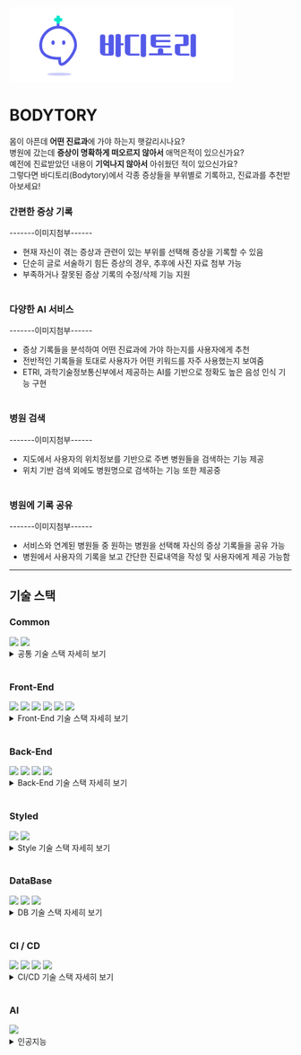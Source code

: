 <img src="./next/public/bodytory_banner.png" width="400px">

# BODYTORY

몸이 아픈데 <strong>어떤 진료과</strong>에 가야 하는지 햇갈리시나요?  
병원에 갔는데 <strong>증상이 명확하게 떠오르지 않아서</strong> 애먹은적이 있으신가요?  
예전에 진료받았던 내용이 <strong>기억나지 않아서</strong> 아쉬웠던 적이 있으신가요?  
그렇다면 바디토리(Bodytory)에서 각종 증상들을 부위별로 기록하고, 진료과를 추천받아보세요!

### **간편한 증상 기록**

<div>-------이미지첨부------</div>

- 현재 자신이 겪는 증상과 관련이 있는 부위를 선택해 증상을 기록할 수 있음
- 단순히 글로 서술하기 힘든 증상의 경우, 추후에 사진 자료 첨부 가능
- 부족하거나 잘못된 증상 기록의 수정/삭제 기능 지원
  <br/>
  <br/>

### **다양한 AI 서비스**

<div>-------이미지첨부------</div>

- 증상 기록들을 분석하여 어떤 진료과에 가야 하는지를 사용자에게 추천
- 전반적인 기록들을 토대로 사용자가 어떤 키워드를 자주 사용했는지 보여줌
- ETRI, 과학기술정보통신부에서 제공하는 AI를 기반으로 정확도 높은 음성 인식 기능 구현
  <br/>
  <br/>

### **병원 검색**

<div>-------이미지첨부------</div>

- 지도에서 사용자의 위치정보를 기반으로 주변 병원들을 검색하는 기능 제공
- 위치 기반 검색 외에도 병원명으로 검색하는 기능 또한 제공중
  <br/>
  <br/>

### **병원에 기록 공유**

<div>-------이미지첨부------</div>

- 서비스와 연계된 병원들 중 원하는 병원을 선택해 자신의 증상 기록들을 공유 가능
- 병원에서 사용자의 기록을 보고 간단한 진료내역을 작성 및 사용자에게 제공 가능함

---

## 기술 스택

 <!-- 프론트엔드 -->

### **Common**

  <img src="https://img.shields.io/badge/Next.js-000000?style=flat-square&logo=Next.js&logoColor=white"/>
  <img src="https://img.shields.io/badge/Typescript-3178C6?style=flat-square&logo=Typescript&logoColor=white"/>
  <details>
  <summary>
  공통 기술 스택 자세히 보기
  </summary>
  <br/>

<img src="https://img.shields.io/badge/Next.js-000000?style=for-the-badge&logo=Next.js&logoColor=white"/>

<details>

<summary>SSR + CSR</summary>

- Pre-Render가 빠르고 SEO가 최적화 되는 SSR의 장점과 상호작용이 효율적이고 잦은 데이터 변경환경에 유리한 CSR의 장점, 두 가지 장점 모두 살릴 수 있어 NextJS는 저희팀에게 좋은 선택지였습니다.

</details>

<details>
     <summary>풀스택</summary>

- 팀원 모두 프론트엔드에 주력인 멤버였습니다.  
  시간이 비교적 짧은 현재 프로젝트에서 Next는 저희팀에게 프론트엔드,백엔드를 빠르고,효율적으로 구축할 수 있는 매력적인 프레임 워크였기에 채택하게 되었습니다.

</details>

<details>
  <summary>NextJS의 개발환경</summary>

- API router,Page router,middleware,Image,document 등 NextJS에서 제공하는 기능들은 개발자에게 편리한 개발환경을 제공하기에 NextJS를 채택하였습니다.

</details>
<br/>
<img src="https://img.shields.io/badge/Typescript-3178C6?style=for-the-badge&logo=Typescript&logoColor=white"/>

<details>
  <summary> Javascript의 한계</summary>
  
  - Javascript는 타입에 제약이 없어 의도치 않은 문제점을 발생시킬 수 있습니다.  
    이러한 문제점은 디버깅을 쉽게 하지 못하게 되고 결국 개발생산성을 저하시키는 요인이 됩니다.
</details>

<details>
  <summary>최고의 개발 환경</summary>

- Typescript는 Javascript의 정적버전 언어입니다.동적타입 언어인 Javascript가 가진 단점을 명확한 타입 지정으로 보완이 가능하며,  
 이는 자동완성,타입유추 등 개발자에게 보다 나은 개발환경을 제공해줍니다.
   </details>
    </details>
<br/>

### **Front-End**

  <img src="https://img.shields.io/badge/Recoil-black?style=flat-square&logo=Recoil&logoColor=white"/>
  <img src="https://img.shields.io/badge/React Query-FF4154?style=flat-square&logo=ReactQuery&logoColor=white"/>
  <img src="https://img.shields.io/badge/React Hook Form-EC5990?style=flat-square&logo=ReactHookForm&logoColor=white"/>
 <img src="https://img.shields.io/badge/Axios-5A29E4?style=flat-square&logo=Axios&logoColor=white"/>
  <img src="https://img.shields.io/badge/Styled Components-DB7093?style=flat-square&logo=styled-components&logoColor=white"/>
   <img src="https://img.shields.io/badge/Framer-0055FF?style=flat-square&logo=Framer&logoColor=white"/>

   <details>
     <summary>
     Front-End 기술 스택 자세히 보기
     </summary>
     <br/>
     <img src="https://img.shields.io/badge/React Query-FF4154?style=for-the-badge&logo=ReactQuery&logoColor=white"/>

   <details>
     <summary>보다 편한 비동기 처리</summary>

- Api 호출을 하는 일련의 과정을 Tanstack-Query에서 제공하는 hook을 통해 편리하게 사용할 수 있습니다.
  </details>
  <details>
  <summary>
  캐싱
  </summary>

  - 한번 처리된 데이터는 queryKey값을 통해 캐싱화 되며 불필요한 api호출을 줄일 수 있습니다.  
    이는 페이지 이동이 잦은 사용자에게 실시간 환경을 제공함으로서 보다 나은 사용자경험을 제공합니다.

</details>

<details>
<summary>강력한 비동기 상태관리</summary>

- Tanstack-Query에서 제공하는 hook 옵션들은 강력한 비동기 상태관리를 가능하게 합니다.  
Suspense에서 관리하는 3가지 상태(pendding,ready,errored)를 react-query에서 직접적으로 접근하여  
isLoading,isFetching,isError,onSuccess,onSettled 등의 옵션으로 간편하게 관리 할 수 있게 해주며,  
이러한 옵션들은 api 호출 시 발생되는 복잡한 다중 이벤트 처리에도 강력한 힘을 발휘합니다.  
또한 전역으로 설정하여 일괄적으로 조건부 처리 또한 가능합니다.
</details>
<br/>
<img src="https://img.shields.io/badge/React Hook Form-EC5990?style=for-the-badge&logo=ReactHookForm&logoColor=white"/>
<details><summary>
간편하고 강력한 Form 관리
</summary>

- React-Hook-Form에서 제공하는 hook은 간편하게 form을 관리할 수 있게 해줍니다.  
 valitate,error,value 등을 useForm hook에서 제공하는 옵션들로 모두 관리 할 수 있는 강력함을 가졌습니다.
</details>
<br/>
<img src="https://img.shields.io/badge/Recoil-black?style=for-the-badge&logo=Recoil&logoColor=white"/>

<details>
<summary>간편한 전역 상태 관리</summary>

- Context Api나 Redux에 비해 보일러플레이트가 훨씬 간소화 되어있고  
  React에서 제공하는 hooks의 형태를 띄고 있어 상태 수정 및 접근이 용이합니다.

</details>
<br/>
<img src="https://img.shields.io/badge/Axios-5A29E4?style=for-the-badge&logo=Axios&logoColor=white"/>

<details>
<summary>
일괄적인 예외 처리
</summary>

- Intercepter를 통해 response,request에 접근하여 일괄적인 예외처리가 가능합니다.
  </details>

<details>
  <summary>
  Parsing
  </summary>

- axios는 자체적으로 response,requset 데이터를 parsing해주어서 fetch보다 간편하게 사용이 가능합니다.

</details>

</details>
<br/>

### **Back-End**

   <img src="https://img.shields.io/badge/Flask-555555?style=flat-square&logo=Flask&logoColor=white"/>
    <img src="https://img.shields.io/badge/Python-3776AB?style=flat-square&logo=Python&logoColor=white"/>
   <img src="https://img.shields.io/badge/Iron Session-DB7093?style=flat-square&logoColor=white"/>
   <img src="https://img.shields.io/badge/NodeMailer-black?style=flat-square&logo=Recoil&logoColor=white"/>
   <details>
   <summary>
   Back-End 기술 스택 자세히 보기
   </summary>
   <br/>
<img src="https://img.shields.io/badge/NodeMailer-black?style=for-the-badge&logo=Recoil&logoColor=white"/>

<details>
    <summary>
메일 전송 솔루션
    </summary>

- Node.js 환경에서 대표적인 메일전송 솔루션이며,
간단한 사용법으로 메일 전송이 가능합니다.  
저희 프로젝트에서는 인증메일을 보내는 용도로 사용했습니다.

  </details>
<br/>
<img src="https://img.shields.io/badge/Iron Session-teal?style=for-the-badge&logo=Recoil&logoColor=white"/>

<details>
    <summary>
로우레벨 코드로 구현 가능
    </summary>

- 다른 회원인증 방식에 비해 비교적 간단한 코드로 회원인증 구현이 가능합니다.

 </details>

<details>
    <summary>
Serverless환경에서의 회원인증
    </summary>

- JWT와 다르게 iron-session은 payload를 암호화해서 전달해주기 때문에 유저의 민감한 정보를 식별자로 사용하는 것도 가능합니다.  
 이는 유저의 정보를 서버에 저장하지 않더라도 회원인증 가능하게 해주고, serverless환경인 바디토리 프로젝트에 아주 좋은 회원인증 방식이라 판단했습니다.
</details>
<br/>
<img src="https://img.shields.io/badge/Flask-555555?style=for-the-badge&logo=Flask&logoColor=white"/>

<details>
    <summary>
가벼운 선택
    </summary>

- 파이썬 환경에서 모델을 불러와 결과을 예측하는 것이 수월하기 때문에 파이썬 기반인 백엔드 서버를 구축해야 했습니다.
  비교적 간단한 api를 구현하면 됐기 때문에 Django보다 가볍고 간단하게 구현할 수 있는 Flask를 선택했습니다.

</details>

- 자체적으로 학습시킨 모델들을 불러와 요청에 따른 예측값을 반환하는 용도로 사용중입니다.
<br/>

   </details>
  <br/>

### **Styled**

  <img src="https://img.shields.io/badge/Styled Components-DB7093?style=flat-square&logo=styled-components&logoColor=white"/>
  <img src="https://img.shields.io/badge/Framer-0055FF?style=flat-square&logo=Framer&logoColor=white"/>
<details>
   <summary>
   Style 기술 스택 자세히 보기
   </summary>
   <br/>
   <img src="https://img.shields.io/badge/Styled Components-DB7093?style=for-the-badge&logo=styled-components&logoColor=white"/>

<details>
  <summary>
효율적인 재사용
  </summary>

- 한번 선언으로 여러 곳에서 재사용이 가능하며, 필요의 경우 상속을 통해 부가적으로 수정하는 것 또한 가능합니다.
  </details>

   <details>
      <summary>
      조건부 스타일
      </summary>

  - props를 통해 javascript를 이용한 조건부 스타일링은 styled-components의 강력한 기능 중 하나입니다.
    </details>

    <details>
    <summary>
     전역 스타일 관리, Theme
    </summary>

- Theme을 통해 일괄적인 스타일 수정이 가능합니다.

  </details>

<br/>
<img src="https://img.shields.io/badge/Framer-0055FF?style=for-the-badge&logo=Framer&logoColor=white"/>

<details>
    <summary>
강력하고 간편한 애니메이션
    </summary>

- Framer-motion을 이용하면 기존 css와 Javascript로 구현하기 어려운 애니메이션을 아주 간단하게 구현이 가능합니다.  
 언마운트되는 컴포넌트도 AnimatePresence를 통해 손쉽게 복잡한 애니메이션을 구현 할 수 있으며, layoutKey를 통해 컴포넌트간에 이어지는 애니메이션도 쉽게 구현이 가능합니다.

  </details>
<br/>
<img src="https://img.shields.io/badge/Swiper-0055FF?style=for-the-badge&logo=Swiper&logoColor=white"/>

<details>
    <summary>
손쉬운 슬라이더 구현
    </summary>

- 간편하게 완성도 높은 슬라이더를 구현 할 수 있습니다.

  </details>
   </details>
<br/>
   
  <!-- 백엔드 -->

### **DataBase**

   <img src="https://img.shields.io/badge/Planet Scale-000000?style=flat-square&logo=PlanetScale&logoColor=white"/>
    <img src="https://img.shields.io/badge/Cloudflare-F38020?style=flat-square&logo=Cloudflare&logoColor=white"/>
    <img src="https://img.shields.io/badge/Prisma-2D3748?style=flat-square&logo=Prisma&logoColor=white"/>
    <details>
    <summary>
    DB 기술 스택 자세히 보기
    </summary>
    <br/>
<img src="https://img.shields.io/badge/Planet Scale-000000?style=for-the-badge&logo=PlanetScale&logoColor=white"/>

<details>
  <summary>
Cloud MySQL

  </summary>

- 바디토리는 데이터 간의 종속성이 짙어서 관계형DB를 사용할 필요가 있었습니다.
  Planet Scale은 엄밀히 말하면 MySQL은 아니지만 MySQL과 거의 동일한 환경으로 작업할 수 있습니다.
  무엇보다 Cloud에 Serverless로 DB를 구축할 수 있고,무료인 Planet Scale을 DB로 채택하였습니다.
  </details>

<details>
    <summary>
      CLI
    </summary>

- CLI를 통해 데이터베이스 만들기부터 데이터 조작에 이르기까지 플래닛스케일 인스턴스의 거의 모든 부분을 제어할 수 있는 점은 개발생산성을 높여줍니다.

</details>
<br/>
 <img src="https://img.shields.io/badge/Prisma-2D3748?style=for-the-badge&logo=Prisma&logoColor=white"/>

<details>
  <summary>
Planet Scale과 찰떡궁합

  </summary>

- Prisma는 Planet Scale과 아주 좋은 시너지 효과를 창출합니다.
Planet Scale만으로는 ForeignKey를 지원하지 않지만 Prisma를 사용하면 구현이 가능합니다.
</details>

<details>
  <summary>
Typescript와의 호환

  </summary>

- Prisma는 기본적으로 Typescript를 지원하고 있으며 Type 추론 및 Type지원 등 다양한 부가기능을 지원함으로서 개발생산성을 월등히 높여줍니다.
이번에 Prisma를 사용함으로서 상당히 만족스러운 개발경험을 느꼈습니다.
</details>

<details>
  <summary>
직관적인 Schema & SQL
  </summary>

- Prisma Schema는 직관적이며 자동으로 Migration을 생성해줍니다. Prisma에서 제공하는 Prisma Studio를 통해 데이터를 쉽게 탐색,조작 할 수 있습니다.  
 또한 Prisma Client는 직관적인 SQL문을 사용할 수 있으며, Typescript와 같이 사용한다면 자동완성 기능을 통해 새로운 차원의 개발자 경험을 느낄 수 있습니다.
</details>
<br/>
<img src="https://img.shields.io/badge/Cloudflare-F38020?style=for-the-badge&logo=Cloudflare&logoColor=white"/>

<details>
  <summary>
효율적인 이미지 관리
  </summary>

효율적인 이미지 데이터 관리를 위하여 CloudFlare Image 저장소를 사용하였습니다.

</details>
<details>
    <summary>
  이미지 최적화
    </summary>

- CloudFlare는 Resize,Object-fit 등을 지원하여 이미지 최적화에 많은 도움을 줍니다.

</details>

<details>

  <summary>
간편한 사용법
  </summary>

- CloudFlare는 이미지를 직접 Post요청으로 업로드하는 방식을 사용함으로서 간편한 이미지 업로드 구현이 가능합니다.
</details>
<br/>
    </details>
     <br/>

### **CI / CD**

  <img src="https://img.shields.io/badge/Git-F05032?style=flat-square&logo=Git&logoColor=white"/>
  <img src="https://img.shields.io/badge/GitLab-FC6D26?style=flat-square&logo=GitLab&logoColor=white"/>
  <img src="https://img.shields.io/badge/GitLab Runner-FC6D26?style=flat-square&logo=GitLab&logoColor=white"/>
  <img src="https://img.shields.io/badge/Docker-2496ED?style=flat-square&logo=Docker&logoColor=white"/>
<details>
<summary>
CI/CD 기술 스택 자세히 보기
</summary>
<br/>
<img src="https://img.shields.io/badge/Docker-2496ED?style=for-the-badge&logo=Docker&logoColor=white"/>

<details>
  <summary>
배포 자동화
  </summary>

- 배포환경과 동일한 환경에서의 테스트가 가능하고, 이후 생성된 이미지를 기반으로 배포하는 것 또한 수월합니다.  
 => 멀티스테이지 빌드를 통해 이미지 크기 절감의 효과 또한 챙겼습니다
</details>
<br/>
<img src="https://img.shields.io/badge/GitLab Runner-FC6D26?style=for-the-badge&logo=GitLab&logoColor=white"/>

<details>
  <summary>
배포 자동화
  </summary>

- 바디토리 프로젝트는 Gitlab Runner를 통해 main 브렌치에 push할 시 자동으로 배포가 되게끔 설정했습니다.
</details>
</details>
<br/>

### **AI**

<img src="https://img.shields.io/badge/Word2Vec-FC6D26?style=for-the-badge&logoColor=white"/>

<details>
  <summary>
  인공지능
  </summary>

- 복잡한 레이어 구성 절차 없이 인자값들을 통해 쉽게 원하는 방향으로 학습시킬 수 있어서 채택했습니다
</details>
